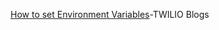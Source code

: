 [How to set Environment Variables](https://www.twilio.com/blog/how-to-set-environment-variables-html)-TWILIO Blogs

